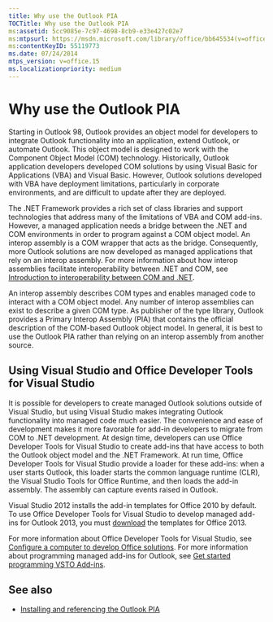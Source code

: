 ```yaml
---
title: Why use the Outlook PIA
TOCTitle: Why use the Outlook PIA
ms:assetid: 5cc9085e-7c97-4698-8cb9-e33e427c02e7
ms:mtpsurl: https://msdn.microsoft.com/library/office/bb645534(v=office.15) 
ms:contentKeyID: 55119773
ms.date: 07/24/2014
mtps_version: v=office.15
ms.localizationpriority: medium
---
```


# Why use the Outlook PIA

Starting in Outlook 98, Outlook provides an object model for developers to integrate Outlook functionality into an application, extend Outlook, or automate Outlook. This object model is designed to work with the Component Object Model (COM) technology. Historically, Outlook application developers developed COM solutions by using Visual Basic for Applications (VBA) and Visual Basic. However, Outlook solutions developed with VBA have deployment limitations, particularly in corporate environments, and are difficult to update after they are deployed.

The .NET Framework provides a rich set of class libraries and support technologies that address many of the limitations of VBA and COM add-ins. However, a managed application needs a bridge between the .NET and COM environments in order to program against a COM object model. An interop assembly is a COM wrapper that acts as the bridge. Consequently, more Outlook solutions are now developed as managed applications that rely on an interop assembly. For more information about how interop assemblies facilitate interoperability between .NET and COM, see [Introduction to interoperability between COM and .NET](introduction-to-interoperability-between-com-and-net.md).

An interop assembly describes COM types and enables managed code to interact with a COM object model. Any number of interop assemblies can exist to describe a given COM type. As publisher of the type library, Outlook provides a Primary Interop Assembly (PIA) that contains the official description of the COM-based Outlook object model. In general, it is best to use the Outlook PIA rather than relying on an interop assembly from another source.

## Using Visual Studio and Office Developer Tools for Visual Studio

It is possible for developers to create managed Outlook solutions outside of Visual Studio, but using Visual Studio makes integrating Outlook functionality into managed code much easier. The convenience and ease of development makes it more favorable for add-in developers to migrate from COM to .NET development. At design time, developers can use Office Developer Tools for Visual Studio to create add-ins that have access to both the Outlook object model and the .NET Framework. At run time, Office Developer Tools for Visual Studio provide a loader for these add-ins: when a user starts Outlook, this loader starts the common language runtime (CLR), the Visual Studio Tools for Office Runtime, and then loads the add-in assembly. The assembly can capture events raised in Outlook.

Visual Studio 2012 installs the add-in templates for Office 2010 by default. To use Office Developer Tools for Visual Studio to develop managed add-ins for Outlook 2013, you must [download](https://aka.ms/officedevtoolsforvs2012) the templates for Office 2013.

For more information about Office Developer Tools for Visual Studio, see [Configure a computer to develop Office solutions](https://docs.microsoft.com/visualstudio/vsto/how-to-configure-a-computer-to-develop-office-solutions?view=vs-2017). For more information about programming managed add-ins for Outlook, see [Get started programming VSTO Add-ins](https://docs.microsoft.com/visualstudio/vsto/getting-started-programming-vsto-add-ins?view=vs-2017).

## See also

- [Installing and referencing the Outlook PIA](installing-and-referencing-the-outlook-pia.md)

